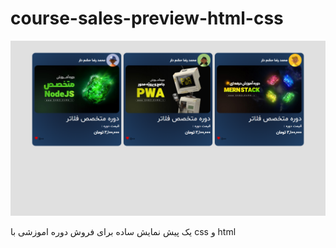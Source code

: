 # course-sales-preview-html-css
![project image](image.png)

یک پیش نمایش ساده برای فروش دوره اموزشی با css و html
